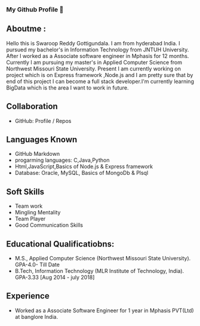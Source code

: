 ### My Github Profile 👋

## Aboutme :

Hello this is Swaroop Reddy Gottigundala. I am from hyderabad India. I pursued my bachelor's in Information Technology from JNTUH University. After I worked as a Associate software engineer in Mphasis for 12 months. Currently I am pursuing my master's in Applied Computer Science from Northwest Missouri State University. Present I am currently working on project which is on Express framework ,Node.js and I am pretty sure that by end of this project I can become a full stack developer.I'm currently learning BigData which is the area I want to work in future.

## Collaboration
* GitHub: Profile / Repos

## Languages Known
* GitHub Markdown
* progarming languages: C,Java,Python
* Html,JavaScript,Basics of Node.js & Express framework
* Database: Oracle, MySQL, Basics of MongoDb & Plsql

## Soft Skills
* Team work
* Mingling Mentality
* Team Player
* Good Communication Skills

## Educational Qualificatiobns:
 * M.S., Applied Computer Science (Northwest Missouri State University).              GPA-4.0- Till Date  
 * B.Tech, Information Technology (MLR Institute of Technology, India).   GPA-3.33 [Aug 2014 - july 2018]

## Experience
* Worked as a Associate Software Engineer for 1 year in Mphasis PVT(Ltd) at banglore India.







